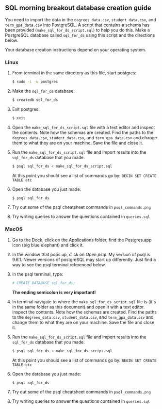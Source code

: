 ## SQL morning breakout database creation guide

You need to import the data in the `degrees_data.csv`, `student_data.csv`, and `term_gpa_data.csv` into PostgreSQL.  A script that contains a schema has been provided (`make_sql_for_ds_script.sql`) to help you do this.  Make a PostgreSQL database called `sql_for_ds` using this script and the directions below.

Your database creation instructions depend on your operating system.

### Linux

1) From terminal in the same directory as this file, start postgres:  
   ```bash
   $ sudo -i -u postgres
   ```
2) Make the `sql_for_ds` database:  
   ```bash
   $ createdb sql_for_ds
   ```
3) Exit postgres:  
   ```bash
   $ exit
   ```
4) Open the `make_sql_for_ds_script.sql` file with a text editor and inspect the contents.  Note how the schemas are created.  Find the paths to the `degrees_data.csv`, `student_data.csv`, and `term_gpa_data.csv` and change them to what they are on your machine. Save the file and close it.

5) Run the `make_sql_for_ds_script.sql` file and import results into the `sql_for_ds` database that you made.
   ```bash
   $ psql sql_for_ds < make_sql_for_ds_script.sql
   ```  
   At this point you should see a list of commands go by:  `BEGIN SET CREATE TABLE etc`  
6) Open the database you just made:  
   ```bash
   $ psql sql_for_ds
   ```
7) Try out some of the psql cheatsheet commands in `psql_commands.png`  

8) Try writing queries to answer the questions contained in `queries.sql`

### MacOS


1) Go to the Dock, click on the Applications folder, find the Postgres.app icon (big blue elephant) and click it.  
2) In the window that pops up, click on *Open psql*.  My version of psql is 9.6.1.  Newer versions of postgreSQL may start up differently.  Just find a way to see the psql terminal referenced below. 
3) In the psql terminal, type:  
   ```bash
   # CREATE DATABASE sql_for_ds; 
   ```
   **The ending semicolon is very important!**  
4) In terminal navigate to where the `make_sql_for_ds_script.sql` file is (it's in the same folder as this document) and open it with a text editor. Inspect the contents.  Note how the schemas are created.  Find the paths to the `degrees_data.csv`, `student_data.csv`, and `term_gpa_data.csv` and change them to what they are on your machine. Save the file and close it.

5) Run the `make_sql_for_ds_script.sql` file and import results into the `sql_for_ds` database that you made.
   ```bash
   $ psql sql_for_ds < make_sql_for_ds_script.sql
   ```  
   At this point you should see a list of commands go by:  `BEGIN SET CREATE TABLE etc`  
6) Open the database you just made:  
   ```bash
   $ psql sql_for_ds
   ```
7) Try out some of the psql cheatsheet commands in `psql_commands.png`  

8) Try writing queries to answer the questions contained in `queries.sql`



